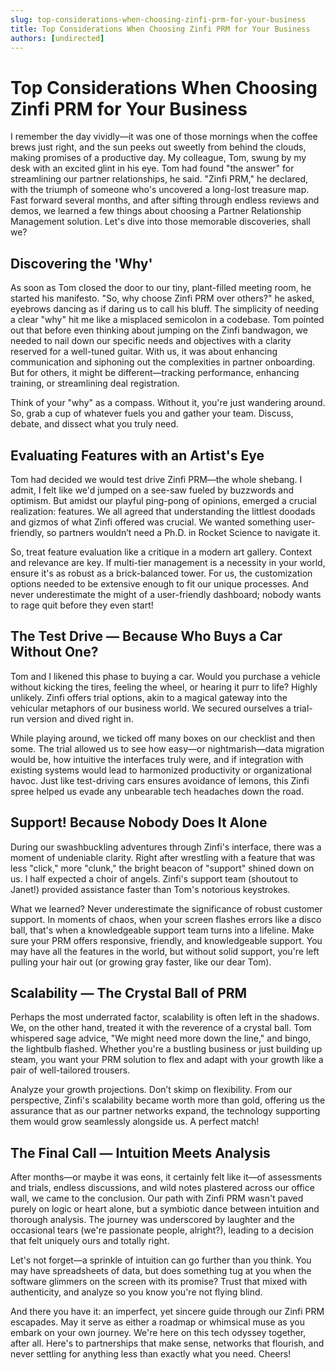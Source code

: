 ```yaml
---
slug: top-considerations-when-choosing-zinfi-prm-for-your-business
title: Top Considerations When Choosing Zinfi PRM for Your Business
authors: [undirected]
---
```



# Top Considerations When Choosing Zinfi PRM for Your Business

I remember the day vividly—it was one of those mornings when the coffee brews just right, and the sun peeks out sweetly from behind the clouds, making promises of a productive day. My colleague, Tom, swung by my desk with an excited glint in his eye. Tom had found "the answer" for streamlining our partner relationships, he said. "Zinfi PRM," he declared, with the triumph of someone who's uncovered a long-lost treasure map. Fast forward several months, and after sifting through endless reviews and demos, we learned a few things about choosing a Partner Relationship Management solution. Let's dive into those memorable discoveries, shall we?

## Discovering the 'Why'

As soon as Tom closed the door to our tiny, plant-filled meeting room, he started his manifesto. "So, why choose Zinfi PRM over others?" he asked, eyebrows dancing as if daring us to call his bluff. The simplicity of needing a clear "why" hit me like a misplaced semicolon in a codebase. Tom pointed out that before even thinking about jumping on the Zinfi bandwagon, we needed to nail down our specific needs and objectives with a clarity reserved for a well-tuned guitar. With us, it was about enhancing communication and siphoning out the complexities in partner onboarding. But for others, it might be different—tracking performance, enhancing training, or streamlining deal registration. 

Think of your "why" as a compass. Without it, you're just wandering around. So, grab a cup of whatever fuels you and gather your team. Discuss, debate, and dissect what you truly need. 

## Evaluating Features with an Artist's Eye

Tom had decided we would test drive Zinfi PRM—the whole shebang. I admit, I felt like we'd jumped on a see-saw fueled by buzzwords and optimism. But amidst our playful ping-pong of opinions, emerged a crucial realization: features. We all agreed that understanding the littlest doodads and gizmos of what Zinfi offered was crucial. We wanted something user-friendly, so partners wouldn’t need a Ph.D. in Rocket Science to navigate it. 

So, treat feature evaluation like a critique in a modern art gallery. Context and relevance are key. If multi-tier management is a necessity in your world, ensure it's as robust as a brick-balanced tower. For us, the customization options needed to be extensive enough to fit our unique processes. And never underestimate the might of a user-friendly dashboard; nobody wants to rage quit before they even start!

## The Test Drive — Because Who Buys a Car Without One?

Tom and I likened this phase to buying a car. Would you purchase a vehicle without kicking the tires, feeling the wheel, or hearing it purr to life? Highly unlikely. Zinfi offers trial options, akin to a magical gateway into the vehicular metaphors of our business world. We secured ourselves a trial-run version and dived right in. 

While playing around, we ticked off many boxes on our checklist and then some. The trial allowed us to see how easy—or nightmarish—data migration would be, how intuitive the interfaces truly were, and if integration with existing systems would lead to harmonized productivity or organizational havoc. Just like test-driving cars ensures avoidance of lemons, this Zinfi spree helped us evade any unbearable tech headaches down the road.

## Support! Because Nobody Does It Alone

During our swashbuckling adventures through Zinfi's interface, there was a moment of undeniable clarity. Right after wrestling with a feature that was less "click," more "clunk," the bright beacon of "support" shined down on us. I half expected a choir of angels. Zinfi's support team (shoutout to Janet!) provided assistance faster than Tom's notorious keystrokes.

What we learned? Never underestimate the significance of robust customer support. In moments of chaos, when your screen flashes errors like a disco ball, that's when a knowledgeable support team turns into a lifeline. Make sure your PRM offers responsive, friendly, and knowledgeable support. You may have all the features in the world, but without solid support, you're left pulling your hair out (or growing gray faster, like our dear Tom).

## Scalability — The Crystal Ball of PRM

Perhaps the most underrated factor, scalability is often left in the shadows. We, on the other hand, treated it with the reverence of a crystal ball. Tom whispered sage advice, "We might need more down the line," and bingo, the lightbulb flashed. Whether you're a bustling business or just building up steam, you want your PRM solution to flex and adapt with your growth like a pair of well-tailored trousers. 

Analyze your growth projections. Don’t skimp on flexibility. From our perspective, Zinfi's scalability became worth more than gold, offering us the assurance that as our partner networks expand, the technology supporting them would grow seamlessly alongside us. A perfect match!

## The Final Call — Intuition Meets Analysis 

After months—or maybe it was eons, it certainly felt like it—of assessments and trials, endless discussions, and wild notes plastered across our office wall, we came to the conclusion. Our path with Zinfi PRM wasn't paved purely on logic or heart alone, but a symbiotic dance between intuition and thorough analysis. The journey was underscored by laughter and the occasional tears (we're passionate people, alright?), leading to a decision that felt uniquely ours and totally right.

Let's not forget—a sprinkle of intuition can go further than you think. You may have spreadsheets of data, but does something tug at you when the software glimmers on the screen with its promise? Trust that mixed with authenticity, and analyze so you know you're not flying blind.

And there you have it: an imperfect, yet sincere guide through our Zinfi PRM escapades. May it serve as either a roadmap or whimsical muse as you embark on your own journey. We're here on this tech odyssey together, after all. Here's to partnerships that make sense, networks that flourish, and never settling for anything less than exactly what you need. Cheers!
